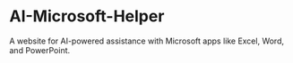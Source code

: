 # AI-Microsoft-Helper
A website for AI-powered assistance with Microsoft apps like Excel, Word, and PowerPoint.
